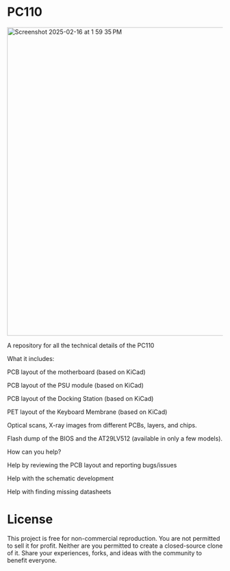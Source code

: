 # PC110

<img width="719" alt="Screenshot 2025-02-16 at 1 59 35 PM" src="https://github.com/user-attachments/assets/62033198-8260-4e61-870c-ddcfe33ed97f" />

A repository for all the technical details of the PC110

What it includes:

PCB layout of the motherboard (based on KiCad)

PCB layout of the PSU module (based on KiCad)

PCB layout of the Docking Station (based on KiCad)

PET layout of the Keyboard Membrane (based on KiCad)

Optical scans, X-ray images from different PCBs, layers, and chips.

Flash dump of the BIOS and the AT29LV512 (available in only a few models).

How can you help?

Help by reviewing the PCB layout and reporting bugs/issues

Help with the schematic development

Help with finding missing datasheets

# License

This project is free for non-commercial reproduction. You are not permitted to sell it for profit. Neither are you permitted to create a closed-source clone of it. Share your experiences, forks, and ideas with the community to benefit everyone.


